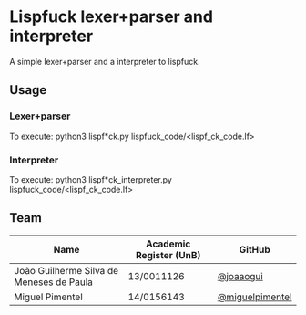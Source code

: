 # Lispfuck lexer+parser and interpreter

A simple lexer+parser and a interpreter to lispfuck.

## Usage

### Lexer+parser

To execute: python3 lispf*ck.py lispfuck_code/<lispf_ck_code.lf>

### Interpreter

To execute: python3 lispf*ck_interpreter.py lispfuck_code/<lispf_ck_code.lf>

## Team

| Name | Academic Register (UnB) | GitHub|
| --- | --- | --- |
| João Guilherme Silva de Meneses de Paula | 13/0011126 | [@joaaogui](https://github.com/joaaogui) |
| Miguel Pimentel | 14/0156143 | [@miguelpimentel](https://github.com/miguelpimentel) |
